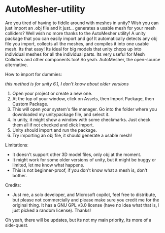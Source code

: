 # AutoMesher-utility
Are you tired of having to fiddle around with meshes in unity? Wish you can just import an .obj file and it just... generates a usable mesh for your mesh colliders? Well wish no more thanks to the AutoMesher utility! A unity package that you can easily import and go! It automatically detects any obj file you import, collects all the meshes, and compiles it into one usable mesh. Its that easy! Its ideal for big models that unity chops up into individual meshes for all the individual parts. Its very useful for Mesh Colliders and other components too! So yeah. AutoMesher, the open-source alternative.



How to import for dummies:

*this method is for unity 6.1, I don't know about older versions*

1. Open your project or create a new one.
2. At the top of your window, click on Assets, then Import Package, then Custom Package.
3. This will open your system's file manager. Go into the folder where you downloaded my unitypackage file, and select it.
4. In unity, it might show a window with some checkmarks. Just check them all if not checked and click Import.
5. Unity should import and run the package.
6. Try importing an obj file, it should generate a usable mesh!


Limitations:

- It doesn't support other 3D model files, only obj at the moment.
- It might work for some older versions of unity, but it might be buggy or limited, let me know what happens.
- This is not beginner-proof, if you don't know what a mesh is, don't bother.

Credits:

- Just me, a solo developer, and Microsoft copilot, feel free to distribute, but please not commercially and please make sure you credit me for the original thing. It has a GNU GPL v3.0 license (have no idea what that is, I just picked a random license). Thanks!


Oh yeah, there will be updates, but its not my main priority, its more of a side-quest.
